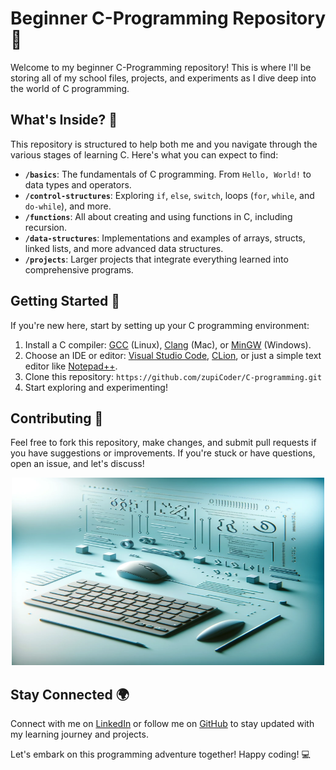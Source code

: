 # Beginner C-Programming Repository 🚀

Welcome to my beginner C-Programming repository! This is where I'll be storing all of my school files, projects, and experiments as I dive deep into the world of C programming.

## What's Inside? 📂

This repository is structured to help both me and you navigate through the various stages of learning C. Here's what you can expect to find:

- **`/basics`**: The fundamentals of C programming. From `Hello, World!` to data types and operators.
- **`/control-structures`**: Exploring `if`, `else`, `switch`, loops (`for`, `while`, and `do-while`), and more.
- **`/functions`**: All about creating and using functions in C, including recursion.
- **`/data-structures`**: Implementations and examples of arrays, structs, linked lists, and more advanced data structures.
- **`/projects`**: Larger projects that integrate everything learned into comprehensive programs.

## Getting Started 🌟

If you're new here, start by setting up your C programming environment:

1. Install a C compiler: [GCC](https://gcc.gnu.org/) (Linux), [Clang](https://clang.llvm.org/) (Mac), or [MinGW](http://mingw.org/) (Windows).
2. Choose an IDE or editor: [Visual Studio Code](https://code.visualstudio.com/), [CLion](https://www.jetbrains.com/clion/), or just a simple text editor like [Notepad++](https://notepad-plus-plus.org/).
3. Clone this repository: `https://github.com/zupiCoder/C-programming.git`
4. Start exploring and experimenting!

## Contributing 🤝

Feel free to fork this repository, make changes, and submit pull requests if you have suggestions or improvements. If you're stuck or have questions, open an issue, and let's discuss!

<div align="center">
  <img src="images/pc.webp" width="500" height="300" alt="Project Screenshot">
</div>


## Stay Connected 🌍

Connect with me on [LinkedIn](your-linkedin-profile) or follow me on [GitHub](your-github-profile) to stay updated with my learning journey and projects.

Let's embark on this programming adventure together! Happy coding! 💻

